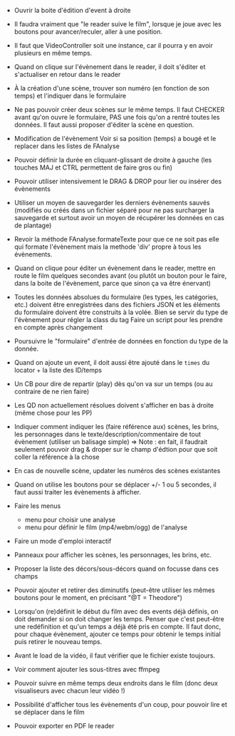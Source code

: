 * Ouvrir la boite d'édition d'event à droite

* Il faudra vraiment que "le reader suive le film", lorsque je joue avec les boutons pour avancer/reculer, aller à une position.

* Il faut que VideoController soit une instance, car il pourra y en avoir plusieurs en même temps.
* Quand on clique sur l'évènement dans le reader, il doit s'éditer et s'actualiser en retour dans le reader

* À la création d'une scène, trouver son numéro (en fonction de son temps) et l'indiquer dans le formulaire

* Ne pas pouvoir créer deux scènes sur le même temps. Il faut CHECKER avant qu'on ouvre le formulaire, PAS une fois qu'on a rentré toutes les données.
  Il faut aussi proposer d'éditer la scène en question.

* Modification de l'évènement
  Voir si sa position (temps) a bougé et le replacer dans les listes de FAnalyse
* Pouvoir définir la durée en cliquant-glissant de droite à gauche (les touches MAJ et CTRL permettent de faire gros ou fin)
* Pouvoir utiliser intensivement le DRAG & DROP pour lier ou insérer des évènements
* Utiliser un moyen de sauvegarder les derniers évènements sauvés (modifiés ou créés dans un fichier séparé pour ne pas surcharger la sauvegarde et surtout avoir un moyen de récupérer les données en cas de plantage)
* Revoir la méthode FAnalyse.formateTexte pour que ce ne soit pas elle qui formate l'évènement mais la methode 'div' propre à tous les évènements.
* Quand on clique pour éditer un évènement dans le reader, mettre en route le film quelques secondes avant (ou plutôt un bouton pour le faire, dans la boite de l'évènement, parce que sinon ça va être énervant)
* Toutes les données absolues du formulaire (les types, les catégories, etc.) doivent être enregistrées dans des fichiers JSON et les éléments du formulaire doivent être construits à la volée.
  Bien se servir du type de l'évènement pour régler la class du tag
  Faire un script pour les prendre en compte après changement
* Poursuivre le "formulaire" d'entrée de données en fonction du type de la donnée.
* Quand on ajoute un event, il doit aussi être ajouté dans le `times` du locator + la liste des ID/temps
* Un CB pour dire de repartir (play) dès qu'on va sur un temps (ou au contraire de ne rien faire)
* Les QD non actuellement résolues doivent s'afficher en bas à droite (même chose pour les PP)
* Indiquer comment indiquer les (faire référence aux) scènes, les brins, les personnages dans le texte/description/commentaire de tout évènement (utiliser un balisage simple)
  => Note : en fait, il faudrait seulement pouvoir drag & droper sur le champ d'édtion pour que soit coller la référence à la chose
* En cas de nouvelle scène, updater les numéros des scènes existantes
* Quand on utilise les boutons pour se déplacer +/- 1 ou 5 secondes, il faut aussi traiter les évènements à afficher.

* Faire les menus
  - menu pour choisir une analyse
  - menu pour définir le film (mp4/webm/ogg) de l'analyse
* Faire un mode d'emploi interactif
* Panneaux pour afficher les scènes, les personnages, les brins, etc.
* Proposer la liste des décors/sous-décors quand on focusse dans ces champs
* Pouvoir ajouter et retirer des diminutifs (peut-être utiliser les mêmes boutons pour le moment, en précisant "@T = Theodore")
* Lorsqu'on (re)définit le début du film avec des events déjà définis, on doit demander si on doit changer les temps. Penser que c'est peut-être une redéfinition et qu'un temps a déjà été pris en compte. Il faut donc, pour chaque évènement, ajouter ce temps pour obtenir le temps initial puis retirer le nouveau temps.
* Avant le load de la vidéo, il faut vérifier que le fichier existe toujours.
* Voir comment ajouter les sous-titres avec ffmpeg
* Pouvoir suivre en même temps deux endroits dans le film (donc deux visualiseurs avec chacun leur vidéo !)
* Possibilité d'afficher tous les évènements d'un coup, pour pouvoir lire et se déplacer dans le film
* Pouvoir exporter en PDF le reader
